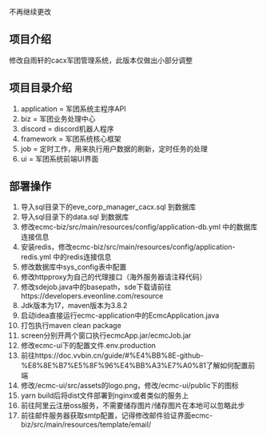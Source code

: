 不再继续更改

## 项目介绍
修改自雨轩的cacx军团管理系统，此版本仅做出小部分调整 

## 项目目录介绍
1. application = 军团系统主程序API
2. biz = 军团业务处理中心
3. discord = discord机器人程序
4. framework = 军团系统核心框架
5. job = 定时工作，用来执行用户数据的刷新，定时任务的处理
6. ui = 军团系统前端UI界面
   
## 部署操作
1. 导入sql目录下的eve_corp_manager_cacx.sql 到数据库
2. 导入sql目录下的data.sql 到数据库
3. 修改ecmc-biz/src/main/resources/config/application-db.yml 中的数据库连接信息
4. 安装redis，修改ecmc-biz/src/main/resources/config/application-redis.yml 中的redis连接信息
5. 修改数据库中sys_config表中配置
6. 修改httpproxy为自己的代理接口（海外服务器请注释代码）
7. 修改sdejob.java中的basepath，sde下载请前往https://developers.eveonline.com/resource
8. Jdk版本为17，maven版本为3.8.2
9. 启动idea直接运行ecmc-application中的EcmcApplication.java
10. 打包执行maven clean package  
11. screen分别开两个窗口执行ecmcApp.jar/ecmcJob.jar  
12. 修改ecmc-ui下的配置文件.env.production  
13. 前往https://doc.vvbin.cn/guide/#%E4%BB%8E-github-%E8%8E%B7%E5%8F%96%E4%BB%A3%E7%A0%81了解如何配置前端  
14. 修改/ecmc-ui/src/assets的logo.png，修改/ecmc-ui/public下的图标  
15. yarn build后将dist文件部署到nginx或者类似的服务上
16. 前往阿里云注册oss服务，不需要储存图片/储存图片在本地可以忽略此步
17. 前往邮件服务器获取smtp配置，记得修改邮件验证界面ecmc-biz/src/main/resources/template/email/  
